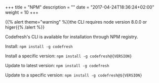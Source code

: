 +++
title = "NPM"
description = ""
date = "2017-04-24T18:36:24+02:00"
weight = 10
+++

{{% alert theme="warning" %}}the CLI requires node version 8.0.0 or higer{{% /alert %}}

Codefresh's CLI is available for installation through NPM registry.

Install:
`npm install -g codefresh`

Install a specific version:
`npm install -g codefresh@{VERSION}`

Update to latest version:
`npm install -g codefresh`

Update to a specific version:
`npm install -g codefresh@${VERSION}`
